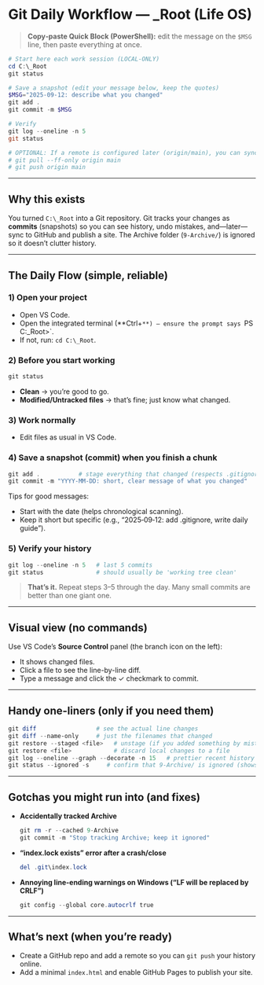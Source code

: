 # Git Daily Workflow — _Root (Life OS)

> **Copy‑paste Quick Block (PowerShell):** edit the message on the `$MSG` line, then paste everything at once.

```powershell
# Start here each work session (LOCAL-ONLY)
cd C:\_Root
git status

# Save a snapshot (edit your message below, keep the quotes)
$MSG="2025-09-12: describe what you changed"
git add .
git commit -m $MSG

# Verify
git log --oneline -n 5
git status

# OPTIONAL: If a remote is configured later (origin/main), you can sync:
# git pull --ff-only origin main
# git push origin main
```

---

## Why this exists
You turned `C:\_Root` into a Git repository. Git tracks your changes as **commits** (snapshots) so you can see history, undo mistakes, and—later—sync to GitHub and publish a site. The Archive folder (`9-Archive/`) is ignored so it doesn’t clutter history.

---

## The Daily Flow (simple, reliable)

### 1) Open your project
- Open VS Code.
- Open the integrated terminal (**Ctrl+`**) — ensure the prompt says `PS C:\_Root>`.
- If not, run: `cd C:\_Root`.

### 2) Before you start working
```powershell
git status
```
- **Clean** → you’re good to go.
- **Modified/Untracked files** → that’s fine; just know what changed.

### 3) Work normally
- Edit files as usual in VS Code.

### 4) Save a snapshot (commit) when you finish a chunk
```powershell
git add .           # stage everything that changed (respects .gitignore)
git commit -m "YYYY-MM-DD: short, clear message of what you changed"
```
Tips for good messages:
- Start with the date (helps chronological scanning).
- Keep it short but specific (e.g., “2025‑09‑12: add .gitignore, write daily guide”).

### 5) Verify your history
```powershell
git log --oneline -n 5   # last 5 commits
git status               # should usually be 'working tree clean'
```

> **That’s it.** Repeat steps 3–5 through the day. Many small commits are better than one giant one.

---

## Visual view (no commands)
Use VS Code’s **Source Control** panel (the branch icon on the left):
- It shows changed files.
- Click a file to see the line-by-line diff.
- Type a message and click the ✓ checkmark to commit.

---

## Handy one-liners (only if you need them)

```powershell
git diff                 # see the actual line changes
git diff --name-only     # just the filenames that changed
git restore --staged <file>   # unstage (if you added something by mistake)
git restore <file>            # discard local changes to a file
git log --oneline --graph --decorate -n 15   # prettier recent history
git status --ignored -s     # confirm that 9-Archive/ is ignored (shows '!! 9-Archive/')
```

---

## Gotchas you might run into (and fixes)

- **Accidentally tracked Archive**  
  ```powershell
  git rm -r --cached 9-Archive
  git commit -m "Stop tracking Archive; keep it ignored"
  ```

- **“index.lock exists” error after a crash/close**  
  ```powershell
  del .git\index.lock
  ```

- **Annoying line-ending warnings on Windows (“LF will be replaced by CRLF”)**  
  ```powershell
  git config --global core.autocrlf true
  ```

---

## What’s next (when you’re ready)
- Create a GitHub repo and add a remote so you can `git push` your history online.
- Add a minimal `index.html` and enable GitHub Pages to publish your site.
```

